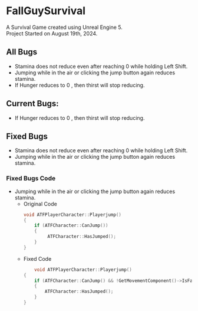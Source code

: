 # FallGuySurvival

A Survival Game created using Unreal Engine 5.  
Project Started on August 19th, 2024.

## All Bugs
- Stamina does not reduce even after reaching 0 while holding Left Shift.
- Jumping while in the air or clicking the jump button again reduces stamina.
- If Hunger reduces to 0 , then thirst will stop reducing.

## Current Bugs:
- If Hunger reduces to 0 , then thirst will stop reducing.

## Fixed Bugs
- Stamina does not reduce even after reaching 0 while holding Left Shift.
- Jumping while in the air or clicking the jump button again reduces stamina.

### Fixed Bugs Code
- Jumping while in the air or clicking the jump button again reduces stamina.
	- Original Code
 		```cpp
  		void ATFPlayerCharacter::Playerjump()
  		{
	  		if (ATFCharacter::CanJump())
	  		{
		 		 ATFCharacter::HasJumped();
	  		}
  		}
	- Fixed Code
   		```cpp
     		void ATFPlayerCharacter::Playerjump()
		{
			if (ATFCharacter::CanJump() && !GetMovementComponent()->IsFalling())
			{
				ATFCharacter::HasJumped();
			}
		}
